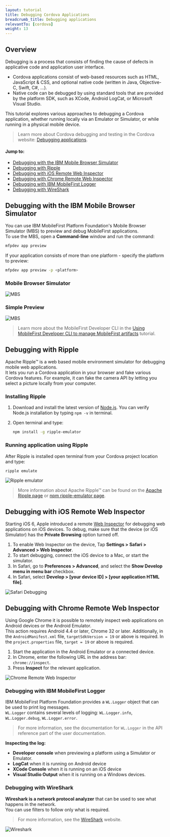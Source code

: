 ```yaml
---
layout: tutorial
title: Debugging Cordova Applications
breadcrumb_title: Debugging applications        
relevantTo: [cordova]
weight: 13
---
```

## Overview
Debugging is a process that consists of finding the cause of defects in applicative code and application user interface.

* Cordova applications consist of web-based resources such as HTML, JavaScript &amp; CSS, and optional native code (written in Java, Objective-C, Swift, C#, ...).
* Native code can be debugged by using standard tools that are provided by the platform SDK, such as XCode, Android LogCat, or Microsoft Visual Studio.

This tutorial explores various approaches to debugging a Cordova application, whether running locally via an Emulator or Simulator, or while running in a physical mobile device.

> Learn more about Cordova debugging and testing in the Cordova website: [Debugging applications](https://cordova.apache.org/docs/en/latest/guide/next/index.html#link-testing-on-a-simulator-vs-on-a-real-device).

#### Jump to:

* [Debugging with the IBM Mobile Browser Simulator](#debugging-with-the-ibm-mobile-browser-simulator)
* [Debugging with Ripple](#debugging-with-ripple)
* [Debugging with iOS Remote Web Inspector](#debugging-with-ios-remote-web-inspector)
* [Debugging with Chrome Remote Web Inspector](#debugging-with-chrome-remote-web-inspector)
* [Debugging with IBM MobileFirst Logger](#debugging-with-ibm-mobilefirst-logger)
* [Debugging with WireShark](#debugging-with-wireshark)

## Debugging with the IBM Mobile Browser Simulator
You can use IBM MobileFirst Platform Foundation's Mobile Browser Simulator (MBS) to preview and debug MobileFirst applications.  
To use the MBS, open a **Command-line** window and run the command:

```bash
mfpdev app preview
```

If your application consists of more than one platform - specify the platform to preview:

```bash
mfpdev app preview -p <platform>
```

### Mobile Browser Simulator

![MBS](mbs.png)

### Simple Preview

![MBS](simple.png)

> Learn more about the MobileFirst Developer CLI in the [Using MobileFirst Developer CLI to manage MobileFirst artifacts](../using-mobilefirst-developer-cli-to-manage-mobilefirst-artifacts) tutorial.

## Debugging with Ripple
Apache Ripple™ is a web based mobile environment simulator for debugging mobile web applications.  
It lets you run a Cordova application in your browser and fake various Cordova features. For example, it can fake the camera API by letting you select a picture locally from your computer.  

### Installing Ripple

1. Download and install the latest version of [Node.js](https://nodejs.org/en/).
You can verify Node.js installation by typing `npm -v` in terminal.
2. Open terminal and type:

    ```bash
    npm install -g ripple-emulator
    ```

### Running application using Ripple
After Ripple is installed open terminal from your Cordova project location and type:

```bash
ripple emulate
```

![Ripple emulator](Ripple2.png)

> More information about Apache Ripple™ can be found on the [Apache Ripple page](http://ripple.incubator.apache.org/) or [npm ripple-emulator page](https://www.npmjs.com/package/ripple-emulator).

## Debugging with iOS Remote Web Inspector
Starting iOS 6, Apple introduced a remote [Web Inspector](https://developer.apple.com/safari/tools/) for debugging web applications on iOS devices. To debug, make sure that the device (or iOS Simulator) has the **Private Browsing** option turned off.  

1. To enable Web Inspector on the device, Tap **Settings > Safari > Advanced > Web Inspector**.
2. To start debugging, connect the iOS device to a Mac, or start the simulator.
3. In Safari, go to **Preferences > Advanced**, and select the **Show Develop menu in menu bar** checkbox.
4. In Safari, select **Develop > [your device ID] > [your application HTML file]**.

![Safari Debugging](safari-debugging.png)

## Debugging with Chrome Remote Web Inspector
Using Google Chrome it is possible to remotely inspect web applications on Android devices or the Android Emulator.  
This action requires Android 4.4 or later, Chrome 32 or later. Additionally, in the `AndroidManifest.xml` file, `targetSdkVersion = 19` or above is required. In the `project.properties` file, `target = 19` or above is required.

1. Start the application in the Android Emulator or a connected device.
2. In Chrome, enter the following URL in the address bar: `chrome://inspect`.
3. Press **Inspect** for the relevant application.

![Chrome Remote Web Inspector](Chrome-Remote-Web-Inspector.png)

### Debugging with IBM MobileFirst Logger
IBM MobileFirst Platform Foundation provides a `WL.Logger` object that can be used to print log messages.  
`WL.Logger` contains several levels of logging: `WL.Logger.info`, `WL.Logger.debug`, `WL.Logger.error`.

> For more information, see the documentation for `WL.Logger` in the API reference part of the user documentation.

**Inspecting the log:**

* **Developer console** when previewing a platform using a Simulator or Emulator.
* **LogCat** when it is running on Android device
* **XCode Console** when it is running on an iOS device
* **Visual Studio Output** when it is running on a Windows devices.

### Debugging with WireShark
**Wireshark is a network protocol analyzer** that can be used to see what happens in the network.  
You can use filters to follow only what is required.  

> For more information, see the [WireShark](http://www.wireshark.org) website.

![Wireshark](wireshark.png)
